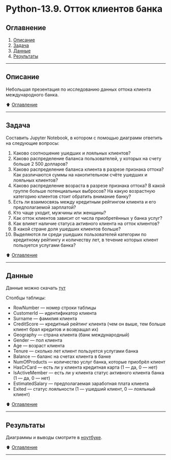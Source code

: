 # Python-13.9. Отток клиентов банка

## <a name="contents"></a> Оглавнение
1. [Описание](#description)
2. [Задача](#problem)
3. [Данные](#data)
5. [Результаты](#results)
___

## <a name="description"> Описание

Небольшая презентация по исследованию данных оттока клиента международного банка.

:arrow_up: [Оглавление](#contents)
___

## <a name="problem"></a> Задача

Составить Jupyter Notebook, в котором с помощью диаграмм ответить на следующие вопросы:

1. Каково соотношение ушедших и лояльных клиентов?
2. Каково распределение баланса пользователей, у которых на счету больше 2 500 долларов?
3. Каково распределение баланса клиента в разрезе признака оттока? Как различаются суммы на накопительном счёте ушедших и лояльных клиентов?
4. Каково распределение возраста в разрезе признака оттока? В какой группе больше потенциальных выбросов? На какую возрастную категорию клиентов стоит обратить внимание банку?
5. Есть ли взаимосвязь между кредитным рейтингом клиента и его предполагаемой зарплатой?
6. Кто чаще уходит, мужчины или женщины?
7. Как отток клиентов зависит от числа приобретённых у банка услуг?
8. Как влияет наличие статуса активного клиента на отток клиентов?
9. В какой стране доля ушедших клиентов больше?
10. Выделяются ли среди ушедших пользователей категории по кредитному рейтингу и количеству лет, в течение которых клиент пользуется услугами банка?

:arrow_up: [Оглавление](#contents)
___

## <a name="data"></a> Данные

Данные можно скачать [тут](https://www.kaggle.com/mathchi/churn-for-bank-customers)

Столбцы таблицы:

- RowNumber — номер строки таблицы
- CustomerId — идентификатор клиента
- Surname — фамилия клиента
- CreditScore — кредитный рейтинг клиента (чем он выше, тем больше клиент брал кредитов и возвращал их)
- Geography — страна клиента (банк международный)
- Gender — пол клиента
- Age — возраст клиента
- Tenure — сколько лет клиент пользуется услугами банка
- Balance — баланс на счетах клиента в банке
- NumOfProducts — количество услуг банка, которые приобрёл клиент
- HasCrCard — есть ли у клиента кредитная карта (1 — да, 0 — нет)
- IsActiveMember — есть ли у клиента статус активного клиента банка (1 — да, 0 — нет)
- EstimatedSalary — предполагаемая заработная плата клиента
- Exited — статус лояльности (1 — ушедший клиент, 0 — лояльный клиент)

:arrow_up: [Оглавление](#contents)
___

## <a name="results"> Результаты

Диаграммы и выводы смотрите в [ноутбуке](bank_churn.ipynb).

:arrow_up: [Оглавление](#contents)
___
